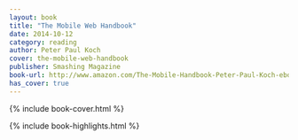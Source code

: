 ```yaml
---
layout: book
title: "The Mobile Web Handbook"
date: 2014-10-12
category: reading
author: Peter Paul Koch
cover: the-mobile-web-handbook
publisher: Smashing Magazine
book-url: http://www.amazon.com/The-Mobile-Handbook-Peter-Paul-Koch-ebook/dp/B00O3EK216
has_cover: true
---
```

{% include book-cover.html %}

{% include book-highlights.html %}
